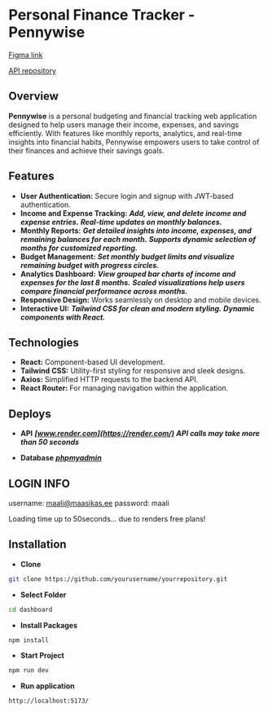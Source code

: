 # Personal Finance Tracker - Pennywise

[Figma link](https://www.figma.com/design/GDL17C0Mh9nyxQ7sk4L2BA/Marten-Pennywise-UI-Kit-(Copy)?node-id=72-442&t=QGfZWuUzE3UIrcUj-1)

[API repository](https://github.com/Martenelias/finance-api)

## Overview

**Pennywise** is a personal budgeting and financial tracking web application designed to help users manage their income, expenses, and savings efficiently. With features like monthly reports, analytics, and real-time insights into financial habits, Pennywise empowers users to take control of their finances and achieve their savings goals.

## Features

- **User Authentication:** Secure login and signup with JWT-based authentication.
- **Income and Expense Tracking:**
  ***Add, view, and delete income and expense entries.***
  ***Real-time updates on monthly balances.***
- **Monthly Reports:**
  ***Get detailed insights into income, expenses, and remaining balances for each month.***
  ***Supports dynamic selection of months for customized reporting.***
- **Budget Management:**
  ***Set monthly budget limits and visualize remaining budget with progress circles.***
- **Analytics Dashboard:**
  ***View grouped bar charts of income and expenses for the last 8 months.***
  ***Scaled visualizations help users compare financial performance across months.***
- **Responsive Design:** Works seamlessly on desktop and mobile devices.
- **Interactive UI:**
  ***Tailwind CSS for clean and modern styling.***
  ***Dynamic components with React.***

## Technologies

- **React:** Component-based UI development.
- **Tailwind CSS:** Utility-first styling for responsive and sleek designs.
- **Axios:** Simplified HTTP requests to the backend API.
- **React Router:** For managing navigation within the application.

## Deploys

- **API**
  ***[www.render.com](https://render.com/)***
  ***API calls may take more than 50 seconds***

- **Database**
  ***[phpmyadmin](https://www.phpmyadmin.co/)***

## LOGIN INFO

username: maali@maasikas.ee
password: maali

Loading time up to 50seconds... due to renders free plans!

## Installation

- **Clone**

```bash
git clone https://github.com/yourusername/yourrepository.git
```

- **Select Folder**

```bash
cd dashboard
```

- **Install Packages**

```bash
npm install
```

- **Start Project**

```bash
npm run dev
```

- **Run application**

```bash
http://localhost:5173/
```

